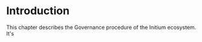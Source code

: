 # Introduction

This chapter describes the Governance procedure of the Initium ecosystem. It's &#x20;
